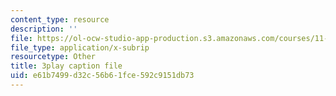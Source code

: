 ```yaml
---
content_type: resource
description: ''
file: https://ol-ocw-studio-app-production.s3.amazonaws.com/courses/11-601-introduction-to-environmental-policy-and-planning-fall-2016/e61b7499d32c56b61fce592c9151db73_0ppkDQuiHkw.srt
file_type: application/x-subrip
resourcetype: Other
title: 3play caption file
uid: e61b7499-d32c-56b6-1fce-592c9151db73
---
```

